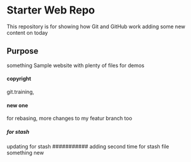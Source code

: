 # Starter Web Repo

This repository is for showing how Git and GitHub work adding some new content on today

## Purpose
something
Sample website with plenty of files for demos
#### copyright
git.training,
#### new one
for rebasing, more changes to my featur branch too
##### for stash 
updating for stash
########### adding second time for stash file 
something new 

